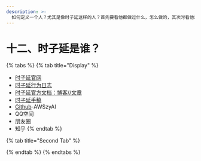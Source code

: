 ```yaml
---
description: >-
  如何定义一个人？尤其是像时子延这样的人？首先要看他都做过什么，怎么做的，其次时看他想些什么，怎么想的？最后从中发现共同遵守的一些范式与原则，萃取为风格，这个逻辑自主系统，就可以被称为时子延的模拟了。
---
```


# 十二、时子延是谁？

{% tabs %}
{% tab title="Display" %}
* [时子延官网](http://www.aiszy.life/)
* [时子延行为日志](http://www.aiszy.life/data.html)
* [时子延官方文档：博客//文章](https://0c43d9.bk-free01.com/)
* [时子延手稿](https://szy-2.gitbook.io/szynote/)
* [Github](https://github.com/AWSzyAI)-AWSzyAI
* QQ空间
* 朋友圈
* 知乎
{% endtab %}

{% tab title="Second Tab" %}

{% endtab %}
{% endtabs %}
